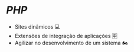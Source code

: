 # *PHP*

- Sites dinâmicos 💻
- Extensões de integração de aplicações 🈸
- Agilizar no desenvolvimento de um sistema 🏍️
